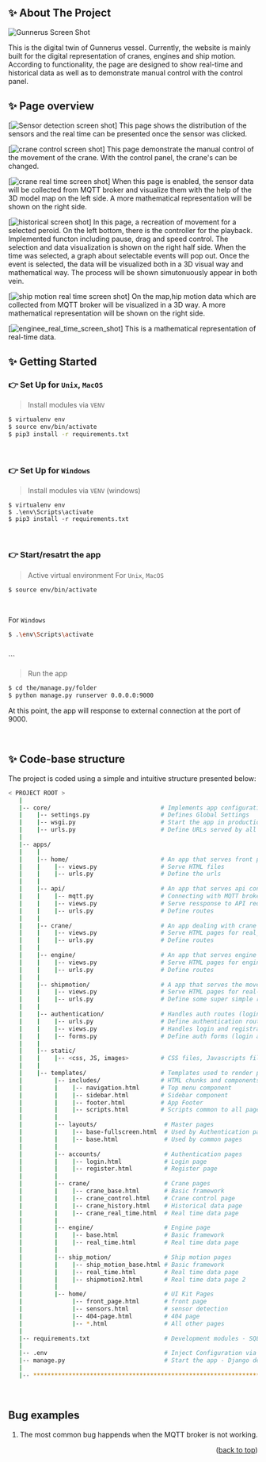 <a name="readme-top"></a>
<!-- ABOUT THE PROJECT -->
## ✨ About The Project

![Gunnerus Screen Shot][front-page]

This is the digital twin of Gunnerus vessel. Currently, the website is mainly built for the digital representation of cranes, engines and ship motion.  According to functionality, the page are designed to show real-time and historical data as well as to demonstrate manual control with the control panel. 

## ✨ Page overview

[![Sensor detection screen shot][sensor-detection]]
This page shows the distribution of the sensors and the real time can be presented once the sensor was clicked.


[![crane control screen shot][crane-control]]
This page demonstrate the manual control of the movement of the crane. With the control panel, the crane's  can be changed.

[![crane real time screen shot][crane-real-time]]
When this page is enabled, the sensor data will be collected from MQTT broker and visualize them with the help of the 3D model map on the left side. A more mathematical representation will be shown on the right side.

[![historical screen shot][historical-data]]
In this page, a recreation of movement for a selected peroid. On the left bottom, there is the controller for the playback. Implemented functon including pause, drag and speed control. The selection and data visualization is shown on the right half side. When the time was selected, a graph about selectable events will pop out. Once the event is selected, the data will be visualized both in a 3D visual way and mathematical way. The process will be shown simutonuously appear in both vein.

[![ship motion real time screen shot][ship-motion-real-time]]
On the map,hip motion data which are collected from MQTT broker will be visualized in a 3D way. A more mathematical representation will be shown on the right side.

[![enginee_real_time_screen_shot][engine-real-time]]
This is a mathematical representation of real-time data.

<!-- GETTING STARTED -->
## ✨ Getting Started

### 👉 Set Up for `Unix`, `MacOS` 

> Install modules via `VENV`  

```bash
$ virtualenv env
$ source env/bin/activate
$ pip3 install -r requirements.txt
```

<br />

### 👉 Set Up for `Windows` 

> Install modules via `VENV` (windows) 

```
$ virtualenv env
$ .\env\Scripts\activate
$ pip3 install -r requirements.txt
```

<br />



### 👉 Start/resatrt the app

> Active virtual environment
For `Unix`, `MacOS` 

```bash
$ source env/bin/activate
```
<br />

For `Windows` 

```bash
$ .\env\Scripts\activate
```
<br />
```

> Run the app

```bash
$ cd the/manage.py/folder
$ python manage.py runserver 0.0.0.0:9000
```

At this point, the app will response to external connection at the port of 9000. 

<br />

## ✨ Code-base structure

The project is coded using a simple and intuitive structure presented below:

```bash
< PROJECT ROOT >
   |
   |-- core/                               # Implements app configuration
   |    |-- settings.py                    # Defines Global Settings
   |    |-- wsgi.py                        # Start the app in production
   |    |-- urls.py                        # Define URLs served by all apps/nodes
   |
   |-- apps/
   |    |
   |    |-- home/                          # An app that serves front page and sensor detection
   |    |    |-- views.py                  # Serve HTML files
   |    |    |-- urls.py                   # Define the urls  
   |    |
   |    |-- api/                           # An app that serves api connection
   |    |    |-- mqtt.py                   # Connecting with MQTT broker and processing the data
   |    |    |-- views.py                  # Serve ressponse to API request
   |    |    |-- urls.py                   # Define routes  
   |    |
   |    |-- crane/                         # An app dealing with crane data visualization
   |    |    |-- views.py                  # Serve HTML pages for real_time, control and historical (both crane and shipmotion)
   |    |    |-- urls.py                   # Define routes  
   |    |
   |    |-- engine/                        # An app that serves engine data
   |    |    |-- views.py                  # Serve HTML pages for engine real-time data
   |    |    |-- urls.py                   # Define routes  
   |    |
   |    |-- shipmotion/                    # A app that serves the movement of ship motion
   |    |    |-- views.py                  # Serve HTML pages for real-time shipmotion
   |    |    |-- urls.py                   # Define some super simple routes 
   |    |
   |    |-- authentication/                # Handles auth routes (login and register)
   |    |    |-- urls.py                   # Define authentication routes  
   |    |    |-- views.py                  # Handles login and registration  
   |    |    |-- forms.py                  # Define auth forms (login and register) 
   |    |
   |    |-- static/
   |    |    |-- <css, JS, images>         # CSS files, Javascripts files
   |    |
   |    |-- templates/                     # Templates used to render pages
   |         |-- includes/                 # HTML chunks and components
   |         |    |-- navigation.html      # Top menu component
   |         |    |-- sidebar.html         # Sidebar component
   |         |    |-- footer.html          # App Footer
   |         |    |-- scripts.html         # Scripts common to all pages
   |         |
   |         |-- layouts/                   # Master pages
   |         |    |-- base-fullscreen.html  # Used by Authentication pages
   |         |    |-- base.html             # Used by common pages
   |         |
   |         |-- accounts/                  # Authentication pages
   |         |    |-- login.html            # Login page
   |         |    |-- register.html         # Register page
   |         |
   |         |-- crane/                     # Crane pages
   |         |    |-- crane_base.html       # Basic framework
   |         |    |-- crane_control.html    # Crane control page
   |         |    |-- crane_history.html    # Historical data page
   |         |    |-- crane_real_time.html  # Real time data page
   |         |
   |         |-- engine/                    # Engine page
   |         |    |-- base.html             # Basic framework
   |         |    |-- real_time.html        # Real time data page
   |         |
   |         |-- ship_motion/               # Ship motion pages
   |         |    |-- ship_motion_base.html # Basic framework
   |         |    |-- real_time.html        # Real time data page
   |         |    |-- shipmotion2.html      # Real time data page 2
   |         |
   |         |-- home/                      # UI Kit Pages
   |              |-- front_page.html       # front page
   |              |-- sensors.html          # sensor detection
   |              |-- 404-page.html         # 404 page
   |              |-- *.html                # All other pages
   |
   |-- requirements.txt                     # Development modules - SQLite storage
   |
   |-- .env                                 # Inject Configuration via Environment
   |-- manage.py                            # Start the app - Django default start script
   |
   |-- ************************************************************************
```

<br />


<!-- Bug EXAMPLES -->
## Bug examples
1. The most common bug happends when the MQTT broker is not working.

<p align="right">(<a href="#readme-top">back to top</a>)</p>


<!-- MARKDOWN LINKS & IMAGES -->
[front-page]: images/front_page.PNG
[sensor-detection]: images/sensor_detection.PNG
[crane-control]: images/crane_control.PNG
[crane-real-time]: images/crane_real_time.PNG
[historical-data]: images/historical_data.PNG
[ship-motion-real-time]: images/ship_motion_real_time.PNG
[engine-real-time]: images/engine_real_time.PNG

